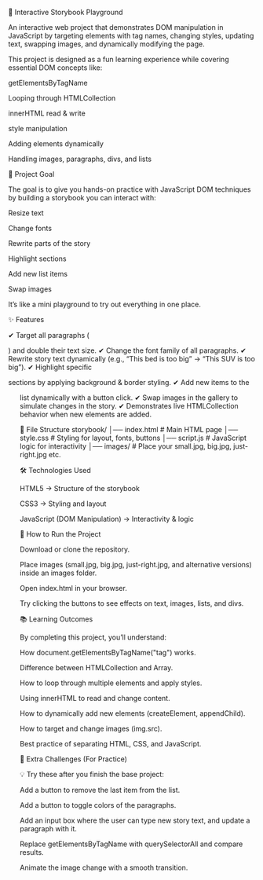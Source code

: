 📖 Interactive Storybook Playground

An interactive web project that demonstrates DOM manipulation in JavaScript by targeting elements with tag names, changing styles, updating text, swapping images, and dynamically modifying the page.

This project is designed as a fun learning experience while covering essential DOM concepts like:

getElementsByTagName

Looping through HTMLCollection

innerHTML read & write

style manipulation

Adding elements dynamically

Handling images, paragraphs, divs, and lists

🎯 Project Goal

The goal is to give you hands-on practice with JavaScript DOM techniques by building a storybook you can interact with:

Resize text

Change fonts

Rewrite parts of the story

Highlight sections

Add new list items

Swap images

It’s like a mini playground to try out everything in one place.

✨ Features

✔ Target all paragraphs (<p>) and double their text size.
✔ Change the font family of all paragraphs.
✔ Rewrite story text dynamically (e.g., “This bed is too big” → “This SUV is too big”).
✔ Highlight specific <div> sections by applying background & border styling.
✔ Add new items to the <ul> list dynamically with a button click.
✔ Swap images in the gallery to simulate changes in the story.
✔ Demonstrates live HTMLCollection behavior when new elements are added.

📂 File Structure
storybook/
│── index.html   # Main HTML page
│── style.css    # Styling for layout, fonts, buttons
│── script.js    # JavaScript logic for interactivity
│── images/      # Place your small.jpg, big.jpg, just-right.jpg etc.

🛠️ Technologies Used

HTML5 → Structure of the storybook

CSS3 → Styling and layout

JavaScript (DOM Manipulation) → Interactivity & logic

🚀 How to Run the Project

Download or clone the repository.

Place images (small.jpg, big.jpg, just-right.jpg, and alternative versions) inside an images folder.

Open index.html in your browser.

Try clicking the buttons to see effects on text, images, lists, and divs.

📚 Learning Outcomes

By completing this project, you’ll understand:

How document.getElementsByTagName("tag") works.

Difference between HTMLCollection and Array.

How to loop through multiple elements and apply styles.

Using innerHTML to read and change content.

How to dynamically add new elements (createElement, appendChild).

How to target and change images (img.src).

Best practice of separating HTML, CSS, and JavaScript.

🧪 Extra Challenges (For Practice)

💡 Try these after you finish the base project:

Add a button to remove the last item from the list.

Add a button to toggle colors of the paragraphs.

Add an input box where the user can type new story text, and update a paragraph with it.

Replace getElementsByTagName with querySelectorAll and compare results.

Animate the image change with a smooth transition.